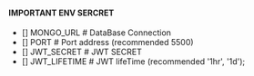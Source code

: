 #### IMPORTANT ENV SERCRET 
- [] MONGO_URL      # DataBase Connection
- [] PORT           # Port address (recommended 5500)
- [] JWT_SECRET     # JWT SECRET
- [] JWT_LIFETIME   # JWT lifeTime (recommended '1hr', '1d');